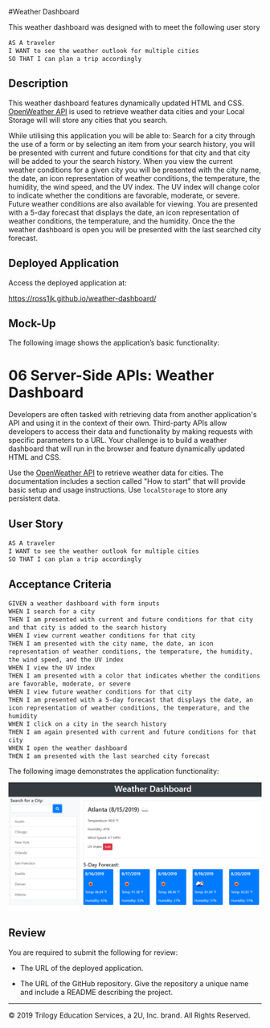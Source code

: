 #Weather Dashboard

This weather dashboard was designed with to meet the following user story

```
AS A traveler
I WANT to see the weather outlook for multiple cities
SO THAT I can plan a trip accordingly
```
## Description

This weather dashboard features dynamically updated HTML and CSS. [OpenWeather API](https://openweathermap.org/api) is used to retrieve weather data cities and your Local Storage will will store any cities that you search. 

While utilising this application you will be able to:
Search for a city through the use of a form or by selecting an item from your search history, you will be presented with current and future conditions for that city and that city will be added to your the search history. When you view the current weather conditions for a given city you will be presented with the city name, the date, an icon representation of weather conditions, the temperature, the humidity, the wind speed, and the UV index. The UV index will change color to indicate whether the conditions are favorable, moderate, or severe. 
Future weather conditions are also available for viewing. You are presented with a 5-day forecast that displays the date, an icon representation of weather conditions, the temperature, and the humidity.
Once the the weather dashboard is open you will be presented with the last searched city forecast. 

## Deployed Application

Access the deployed application at: 

https://ross1jk.github.io/weather-dashboard/



## Mock-Up

The following image shows the application’s basic functionality:


# 06 Server-Side APIs: Weather Dashboard

Developers are often tasked with retrieving data from another application's API and using it in the context of their own. Third-party APIs allow developers to access their data and functionality by making requests with specific parameters to a URL. Your challenge is to build a weather dashboard that will run in the browser and feature dynamically updated HTML and CSS.

Use the [OpenWeather API](https://openweathermap.org/api) to retrieve weather data for cities. The documentation includes a section called "How to start" that will provide basic setup and usage instructions. Use `localStorage` to store any persistent data.

## User Story

```
AS A traveler
I WANT to see the weather outlook for multiple cities
SO THAT I can plan a trip accordingly
```

## Acceptance Criteria

```
GIVEN a weather dashboard with form inputs
WHEN I search for a city
THEN I am presented with current and future conditions for that city and that city is added to the search history
WHEN I view current weather conditions for that city
THEN I am presented with the city name, the date, an icon representation of weather conditions, the temperature, the humidity, the wind speed, and the UV index
WHEN I view the UV index
THEN I am presented with a color that indicates whether the conditions are favorable, moderate, or severe
WHEN I view future weather conditions for that city
THEN I am presented with a 5-day forecast that displays the date, an icon representation of weather conditions, the temperature, and the humidity
WHEN I click on a city in the search history
THEN I am again presented with current and future conditions for that city
WHEN I open the weather dashboard
THEN I am presented with the last searched city forecast
```

The following image demonstrates the application functionality:

![weather dashboard demo](./images/06-server-side-apis-homework-demo.png)

## Review

You are required to submit the following for review:

* The URL of the deployed application.

* The URL of the GitHub repository. Give the repository a unique name and include a README describing the project.

- - -
© 2019 Trilogy Education Services, a 2U, Inc. brand. All Rights Reserved.
